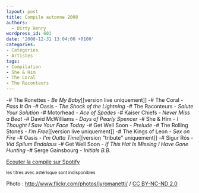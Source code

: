 ```yaml
---
layout: post
title: Compile automne 2008
authors:
  - Dirty Henry
wordpress_id: 601
date: '2008-12-31 13:04:00 +0100'
categories:
- Catégories
- Artistes
tags:
- Compilation
- She & Him
- The Coral
- The Raconteurs
---
```

-# The Ronettes - *Be My Baby*[[version live uniquement]]
-# The Coral - *Pass It On*
-# Oasis - *The Shock of the Lightning*
-# The Raconteurs - *Salute Your Solution*
-# Motorhead - *Ace of Spades*
-# Kaiser Chiefs - *Never Miss a Beat*
-# David McWilliams - *Days of Pearly Spencer*
-# She & Him - *I Thought I Saw Your Face Today*
-# Get Well Soon - *Prelude*
-# The Rolling Stones - *I'm Free*[[version live uniquement]]
-# The Kings of Leon - *Sex on Fire*
-# Oasis - *I'm Outta Time*[[version "tribute" uniquement]]
-# Sigur Rós - *Vid Spilum Endalaus*
-# Get Well Soon - *If This Hat Is Missing I Have Gone Hunting*
-# Serge Gainsbourg - *Initials B.B.*

[Ecouter la compile sur Spotify](http://open.spotify.com/user/dirtyhenry/playlist/60Q0MuIcPyaQN70qTgOBax) 

<small>les titres avec astérisque sont indisponibles</small>

<div xmlns:cc="http://creativecommons.org/ns#" about="http://www.flickr.com/photos/jyromanetti/1617556219/">Photo : <a rel="cc:attributionURL" href="http://www.flickr.com/photos/jyromanetti/">http://www.flickr.com/photos/jyromanetti/</a> / <a rel="license" href="http://creativecommons.org/licenses/by-nc-nd/2.0/">CC BY-NC-ND 2.0</a></div>
